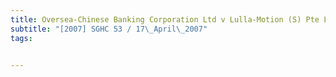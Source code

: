 ```yaml
---
title: Oversea-Chinese Banking Corporation Ltd v Lulla-Motion (S) Pte Ltd 
subtitle: "[2007] SGHC 53 / 17\_April\_2007"
tags:


---
```



